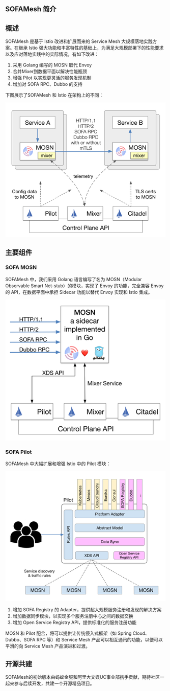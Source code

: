 ## SOFAMesh 简介

## 概述

SOFAMesh 是基于 Istio 改进和扩展而来的 Service Mesh 大规模落地实践方案。在继承 Istio 强大功能和丰富特性的基础上，为满足大规模部署下的性能要求以及应对落地实践中的实际情况，有如下改进：

1. 采用 Golang 编写的 MOSN 取代 Envoy
2. 合并Mixer到数据平面以解决性能瓶颈
3. 增强 Pilot 以实现更灵活的服务发现机制
4. 增加对 SOFA RPC、Dubbo 的支持

下图展示了SOFAMesh 和 Istio 在架构上的不同：

![](./resources/sofa-mesh-arch.png)

## 主要组件

### SOFA MOSN

SOFAMesh 中，我们采用 Golang 语言编写了名为 MOSN（Modular Observable Smart Net-stub）的模块，实现了 Envoy 的功能，完全兼容 Envoy 的 API，在数据平面中承担 Sidecar 功能以替代 Envoy 实现和 Istio 集成。

![](./resources/mosn-sofa-mesh-golang-sidecar.png)

### SOFA Pilot

SOFAMesh 中大幅扩展和增强 Istio 中的 Pilot 模块：

![](./resources/sofa-mesh-pilot.png)

1. 增加 SOFA Registry 的 Adapter，提供超大规模服务注册和发现的解决方案
2. 增加数据同步模块，以实现多个服务注册中心之间的数据交换
3. 增加 Open Service Registry API，提供标准化的服务注册功能

MOSN 和 Pilot 配合，将可以提供让传统侵入式框架（如 Spring Cloud、Dubbo、SOFA RPC 等）和 Service Mesh 产品可以相互通讯的功能，以便可以平滑的向 Service Mesh 产品演进和过渡。

## 开源共建

SOFAMesh的初始版本由蚂蚁金服和阿里大文娱UC事业部携手贡献，期待社区一起来参与后续开发，共建一个开源精品项目。